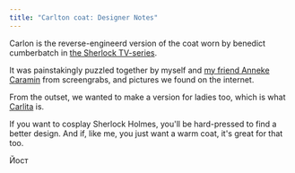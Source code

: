 ```yaml
---
title: "Carlton coat: Designer Notes"
---
```


Carlon is the reverse-engineerd version of the coat worn by benedict cumberbatch in [the Sherlock TV-series](https://en.wikipedia.org/wiki/Sherlock_(TV_series)).

It was painstakingly puzzled together by myself and [my friend Anneke Caramin](https://www.instagram.com/annekecaramin/) from screengrabs, and pictures we found on the internet.

From the outset, we wanted to make a version for ladies too, which is what [Carlita](/designs/carlita) is.

If you want to cosplay Sherlock Holmes, you'll be hard-pressed to find a better design. And if, like me, you just want a warm coat, it's great for that too.

Йост

